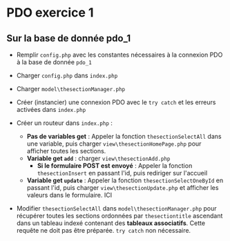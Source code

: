 # PDO exercice 1

## Sur la base de donnée pdo_1

- Remplir `config.php` avec les constantes nécessaires à la connexion PDO à la base de donnée `pdo_1`
- Charger `config.php` dans `index.php`
- Charger `model\thesectionManager.php`
- Créer (instancier) une connexion PDO avec le `try catch` et les erreurs activées dans `index.php`

- Créer un routeur dans `index.php` :

  - **Pas de variables get** : Appeler la fonction `thesectionSelectAll` dans une variable, puis charger `view\thesectionHomePage.php` pour afficher toutes les sections.
  - **Variable get `add`** : charger `view\thesectionAdd.php`
    - **Si le formulaire POST est envoyé** : Appeler la fonction `thesectionInsert` en passant l'id, puis rediriger sur l'accueil
  - **Variable get `update`** : Appeler la fonction `thesectionSelectOneById` en passant l'id, puis charger `view\thesectionUpdate.php` et afficher les valeurs dans le formulaire.
    ICI

- Modifier `thesectionSelectAll` dans `model\thesectionManager.php` pour récupérer toutes les sections ordonnées par `thesectiontitle` ascendant dans un tableau indexé contenant des **tableaux associatifs**. Cette requête ne doit pas être préparée. `try catch` non nécessaire.

